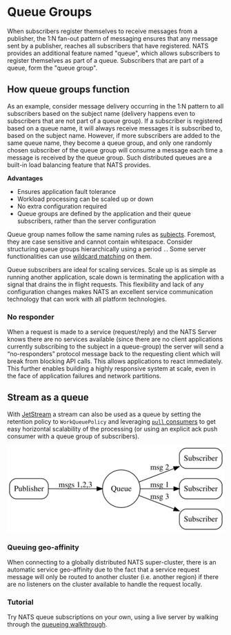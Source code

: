 # Queue Groups

When subscribers register themselves to receive messages from a publisher, the 1:N fan-out pattern of messaging ensures that any message sent by a publisher, reaches all subscribers that have registered. NATS provides an additional feature named "queue", which allows subscribers to register themselves as part of a queue. Subscribers that are part of a queue, form the "queue group".

## How queue groups function

As an example, consider message delivery occurring in the 1:N pattern to all subscribers based on the subject name (delivery happens even to subscribers that are not part of a queue group). If a subscriber is registered based on a queue name, it will always receive messages it is subscribed to, based on the subject name. However, if more subscribers are added to the same queue name, they become a queue group, and only one randomly chosen subscriber of the queue group will consume a message each time a message is received by the queue group. Such distributed queues are a built-in load balancing feature that NATS provides.

**Advantages**

* Ensures application fault tolerance
* Workload processing can be scaled up or down
* No extra configuration required
* Queue groups are defined by the application and their queue subscribers, rather than the server configuration

Queue group names follow the same naming rules as [subjects](../../subjects.md). Foremost, they are case sensitive and cannot contain whitespace. Consider structuring queue groups hierarchically using a period `.`. Some server functionalities can use [wildcard matching](../../subjects.md#wildcards) on them.

Queue subscribers are ideal for scaling services. Scale up is as simple as running another application, scale down is terminating the application with a signal that drains the in flight requests. This flexibility and lack of any configuration changes makes NATS an excellent service communication technology that can work with all platform technologies.

### No responder

When a request is made to a service (request/reply) and the NATS Server knows there are no services available (since there are no client applications currently subscribing to the subject in a queue-group) the server will send a “no-responders” protocol message back to the requesting client which will break from blocking API calls. This allows applications to react immediately. This further enables building a highly responsive system at scale, even in the face of application failures and network partitions.

## Stream as a queue

With [JetStream](../../jetstream/) a stream can also be used as a queue by setting the retention policy to `WorkQueuePolicy` and leveraging [`pull` consumers](../../jetstream/consumers.md) to get easy horizontal scalability of the processing (or using an explicit ack push consumer with a queue group of subscribers).

![](../../../.gitbook/assets/queue.svg)

### Queuing geo-affinity

When connecting to a globally distributed NATS super-cluster, there is an automatic service geo-affinity due to the fact that a service request message will only be routed to another cluster (i.e. another region) if there are no listeners on the cluster available to handle the request locally.

### Tutorial

Try NATS queue subscriptions on your own, using a live server by walking through the [queueing walkthrough](queues\_walkthrough.md).
